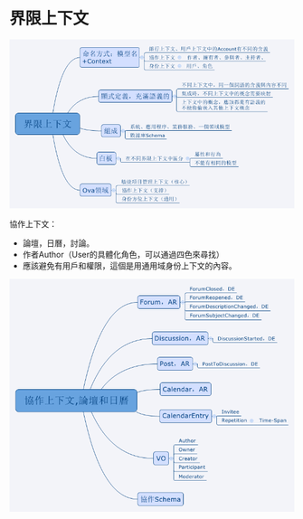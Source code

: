 # 界限上下文

![](/assets/界限上下文.png)

協作上下文：
- 論壇，日曆，討論。
- 作者Author（User的具體化角色，可以通過四色來尋找）
- 應該避免有用戶和權限，這個是用通用域身份上下文的內容。

![](/assets/協作上下文,論壇和日曆.png)
